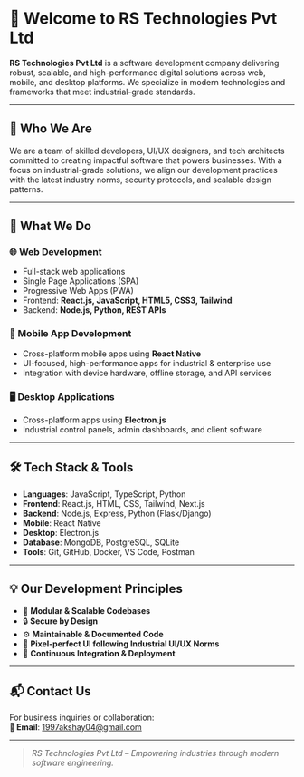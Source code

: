 # 👋 Welcome to RS Technologies Pvt Ltd

**RS Technologies Pvt Ltd** is a software development company delivering robust, scalable, and high-performance digital solutions across web, mobile, and desktop platforms. We specialize in modern technologies and frameworks that meet industrial-grade standards.

---

## 🧠 Who We Are

We are a team of skilled developers, UI/UX designers, and tech architects committed to creating impactful software that powers businesses. With a focus on industrial-grade solutions, we align our development practices with the latest industry norms, security protocols, and scalable design patterns.

---

## 💼 What We Do

### 🌐 Web Development
- Full-stack web applications
- Single Page Applications (SPA)
- Progressive Web Apps (PWA)
- Frontend: **React.js, JavaScript, HTML5, CSS3, Tailwind**
- Backend: **Node.js, Python, REST APIs**

### 📱 Mobile App Development
- Cross-platform mobile apps using **React Native**
- UI-focused, high-performance apps for industrial & enterprise use
- Integration with device hardware, offline storage, and API services

### 🖥 Desktop Applications
- Cross-platform apps using **Electron.js**
- Industrial control panels, admin dashboards, and client software

---

## 🛠 Tech Stack & Tools

- **Languages**: JavaScript, TypeScript, Python
- **Frontend**: React.js, HTML, CSS, Tailwind, Next.js
- **Backend**: Node.js, Express, Python (Flask/Django)
- **Mobile**: React Native
- **Desktop**: Electron.js
- **Database**: MongoDB, PostgreSQL, SQLite
- **Tools**: Git, GitHub, Docker, VS Code, Postman

---

## 💡 Our Development Principles

- 🧱 **Modular & Scalable Codebases**
- 🔒 **Secure by Design**
- ⚙️ **Maintainable & Documented Code**
- 📐 **Pixel-perfect UI following Industrial UI/UX Norms**
- 🔄 **Continuous Integration & Deployment**

---

## 📬 Contact Us

For business inquiries or collaboration:  
**📧 Email**: [1997akshay04@gmail.com](mailto:1997akshay04@gmail.com)

---

> *RS Technologies Pvt Ltd – Empowering industries through modern software engineering.*
